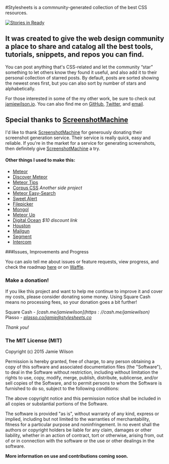 #Stylesheets is a commnunity-generated collection of the best CSS resources.

[![Stories in Ready](https://badge.waffle.io/jamiewilson/stylesheets.svg?label=ready&title=Ready)](http://waffle.io/jamiewilson/stylesheets)

## It was created to give the web design community a place to share and catalog all the best tools, tutorials, snippets, and repos you can find.
You can post anything that's CSS-related and let the community “star” something to let others know they found it useful, and also add it to their personal collection of starred posts. By default, posts are sorted showing the newest ones first, but you can also sort by number of stars and alphabetically.

For those interested in some of the my other work, be sure to check out [jamiewilson.io](http://jamiewilson.io">jamiewilson.io). You can also find me on [GitHub](http://github.com/jamiewilson), [Twitter](http://twitter.com/jmwlsn), and [email](mailto:jamie@stylesheets).

## Special thanks to [ScreenshotMachine](http://screenshotmachine.com)
I'd like to thank <a href="http://screenshotmachine.com" target="_blank">ScreenshotMachine</a> for generously donating their screenshot generation service. Their service is really quick, easy and reliable. If you're in the market for a service for generating screenshots, then definitely give [ScreenshotMachine](http://screenshotmachine.com) a try.

#### Other things I used to make this:
- [Meteor](http://meteor.com)
- [Discover Meteor](http://discovermeteor.com)
- [Meteor Tips](http://meteortips.com/)
- [Corpus CSS](http://corpuscss.com/) _Another side project_
- [Meteor Easy-Search](http://matteodem.github.io/meteor-easy-search/)
- [Sweet Alert](http://t4t5.github.io/sweetalert/)
- [Filepicker](https://www.filepicker.com/)
- [Mongol](https://github.com/msavin/Mongol/)
- [Meteor Up](https://github.com/arunoda/meteor-up)
- [Digital Ocean](http://www.digitalocean.com/?refcode=f62fe98759a8) _$10 discount link_
- [Houston](https://github.com/gterrono/houston)
- [Mailgun](https://mailgun.com/)
- [Segment](https://segment.com/)
- [Intercom](https://www.intercom.io/)

###Issues, Improvements and Progress

You can aslo tell me about issues or feature requests, view progress, and check the roadmap [here](https://github.com/jamiewilson/stylesheets/issues) or on [Waffle](https://waffle.io/jamiewilson/stylesheets).

### Make a donation!
If you like this project and want to help me continue to improve it and cover my costs, please consider donating some money. Using Square Cash means no processing fees, so your donation goes a bit further!

Square Cash - *[cash.me/$jamiewilson](https://cash.me/$jamiewilson)*  
Plasso - *[plasso.co/jamie@stylesheets.co](https://plasso.co/jamie@stylesheets.co)*

*Thank you!*

### The MIT License (MIT)
Copyright (c) 2015 Jamie Wilson

Permission is hereby granted, free of charge, to any person obtaining a copy
of this software and associated documentation files (the "Software"), to deal
in the Software without restriction, including without limitation the rights
to use, copy, modify, merge, publish, distribute, sublicense, and/or sell
copies of the Software, and to permit persons to whom the Software is
furnished to do so, subject to the following conditions:

The above copyright notice and this permission notice shall be included in
all copies or substantial portions of the Software.</p>

The software is provided "as is", without warranty of any kind, express or
implied, including but not limited to the warranties of merchantability,
fitness for a particular purpose and noninfringement. In no event shall the
authors or copyright holders be liable for any claim, damages or other
liability, whether in an action of contract, tort or otherwise, arising from,
out of or in connection with the software or the use or other dealings in
the software.

**More information on use and contributions coming soon.**
